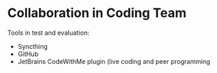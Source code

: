 # Collaboration in Coding Team

Tools in test and evaluation:

* Syncthing
* GitHub
* JetBrains CodeWithMe plugin (live coding and peer programming


